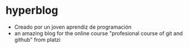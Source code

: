 # hyperblog
* Creado por un joven aprendiz de programación
* an amazing blog for the online course "profesional course of git and github" from platzi
